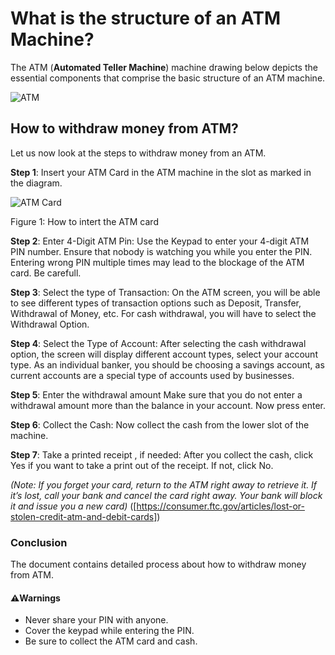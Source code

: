 # What is the structure of an ATM Machine?
The ATM (**Automated Teller Machine**) machine drawing below depicts the essential components that comprise the basic structure of an ATM machine.

  ![ATM](https://github.com/Kavya-Aradhya/ATM/assets/163634576/da7ad7d4-12f0-4920-b610-769f88492b6b)

## How to withdraw money from ATM?

Let us now look at the steps to withdraw money from an ATM.

**Step 1**: Insert your ATM Card in the ATM machine in the slot as marked in the diagram. 

 ![ATM Card](https://github.com/Kavya-Aradhya/ATM/assets/163634576/4df7cad2-bced-41ec-ab60-dd601909e494)
 
 Figure 1: How to intert the ATM card
 

**Step 2**: Enter 4-Digit ATM Pin:
Use the Keypad to enter your 4-digit ATM PIN number. Ensure that nobody is watching you while you enter the PIN.
Entering wrong PIN multiple times may lead to the blockage of the ATM card. Be carefull.

**Step 3**: Select the type of Transaction:
On the ATM screen, you will be able to see different types of transaction options such as Deposit, Transfer, Withdrawal of Money, etc.
For cash withdrawal, you will have to select the Withdrawal Option.

**Step 4**: Select the Type of Account:
After selecting the cash withdrawal option, the screen will display different account types, select your account type.
As an individual banker, you should be choosing a savings account, as current accounts are a special type of accounts used by businesses.

**Step 5**: Enter the withdrawal amount
Make sure that you do not enter a withdrawal amount more than the balance in your account.
Now press enter.

**Step 6**: Collect the Cash:
Now collect the cash from the lower slot of the machine.

**Step 7**: Take a printed receipt , if needed:
After you collect the cash, click Yes if you want to take a print out of the receipt. If not, click No. 

*(Note: If you forget your card, return to the ATM right away to retrieve it. If it’s lost, call your bank and cancel the card right away. Your bank will block it and issue you a new card)* ([https://consumer.ftc.gov/articles/lost-or-stolen-credit-atm-and-debit-cards])

### Conclusion
The document contains detailed process about how to withdraw money from ATM.

#### ⚠️Warnings
- Never share your PIN with anyone.
- Cover the keypad while entering the PIN.
- Be sure to collect the ATM card and cash.
